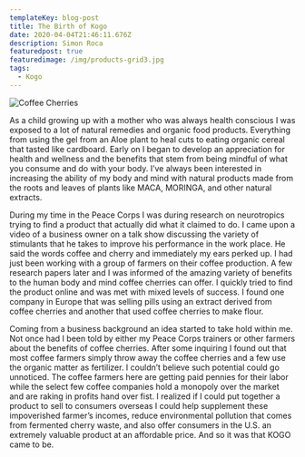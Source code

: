 ```yaml
---
templateKey: blog-post
title: The Birth of Kogo
date: 2020-04-04T21:46:11.676Z
description: Simon Roca
featuredpost: true
featuredimage: /img/products-grid3.jpg
tags:
  - Kogo
---
```


![Coffee Cherries](/img/coffee-cherryClump.jpg "Kogo Bag")


As a child growing up with a mother who was always health conscious I was exposed to a lot of natural remedies and organic food products. Everything from using the gel from an Aloe plant to heal cuts to eating organic cereal that tasted like cardboard.  Early on I began to develop an appreciation for health and wellness and the benefits that stem from being mindful of what you consume and do with your body. I’ve always been interested in increasing the ability of my body and mind with natural products made from the roots and leaves of plants like MACA, MORINGA, and other natural extracts.




During my time in the Peace Corps I was during research on neurotropics trying to find a product that actually did what it claimed to do. I came upon a video of a business owner on a talk show discussing the variety of stimulants that he takes to improve his performance in the work place. He said the words coffee and cherry and immediately my ears perked up. I had just been working with a group of farmers on their coffee production. A few research papers later and I was informed of the amazing variety of benefits to the human body and mind coffee cherries can offer. I quickly tried to find the product online and was met with mixed levels of success. I found one company in Europe that was selling pills using an extract derived from coffee cherries and another that used coffee cherries to make flour.


Coming from a business background an idea started to take hold within me. Not once had I been told by either my Peace Corps trainers or other farmers about the benefits of coffee cherries. After some inquiring I found out that most coffee farmers simply throw away the coffee cherries and a few use the organic matter as fertilizer. I couldn’t believe such potential could go unnoticed. The coffee farmers here are getting paid pennies for their labor while the select few coffee companies hold a monopoly over the market and are raking in profits hand over fist. I realized if I could put together a product to sell to consumers overseas I could help supplement these impoverished farmer’s incomes, reduce environmental pollution that comes from fermented cherry waste, and also offer consumers in the U.S. an extremely valuable product at an affordable price. And so it was that KOGO came to be.

